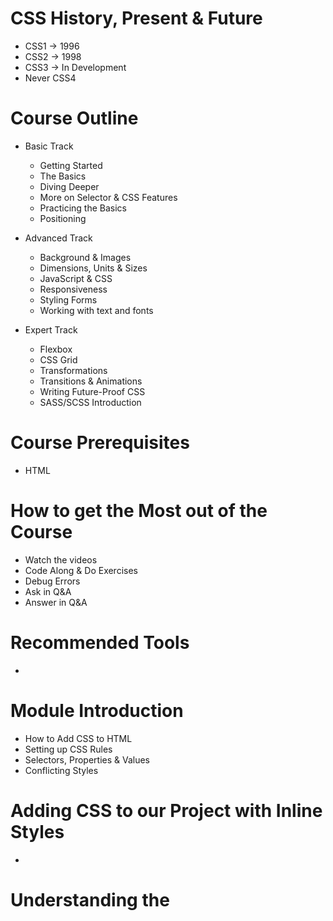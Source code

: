 # CSS History, Present & Future

- CSS1 -> 1996
- CSS2 -> 1998
- CSS3 -> In Development
- Never CSS4

# Course Outline

- Basic Track

  - Getting Started
  - The Basics
  - Diving Deeper
  - More on Selector & CSS Features
  - Practicing the Basics
  - Positioning

- Advanced Track

  - Background & Images
  - Dimensions, Units & Sizes
  - JavaScript & CSS
  - Responsiveness
  - Styling Forms
  - Working with text and fonts

- Expert Track
  - Flexbox
  - CSS Grid
  - Transformations
  - Transitions & Animations
  - Writing Future-Proof CSS
  - SASS/SCSS Introduction

# Course Prerequisites

- HTML

# How to get the Most out of the Course

- Watch the videos
- Code Along & Do Exercises
- Debug Errors
- Ask in Q&A
- Answer in Q&A

# Recommended Tools

-

# Module Introduction

- How to Add CSS to HTML
- Setting up CSS Rules
- Selectors, Properties & Values
- Conflicting Styles

# Adding CSS to our Project with Inline Styles

-

# Understanding the <style> Tag & Creating a .css File

-

# Applying Additional Styles & Importing Google Fonts

- Default fonts are different in Chrome depending on the settings of that user.

# Theory Time - Selectors

- Elements = Set equal style for these elements
- h1 { color: red; }
- Classes = Zelfde stijl voor elementen die dezelfde class hebben.
- .blog-post {
  color: red;
  }
- Universal:

* {} rarely used, also bad-practice, only in a specific case.

- Id: style for a specific element
- #main-title { color: red; }
- Attributes -> Set equal styles to all elements with attributes.
- attribute selector
  - button disabled
  - [disabled] {color: red};

# Class

- You can re-use it.

# Id

- You can only use it one time.
- For one specific element.

# kebab-case

- Use kebab-case for id and class in your html and css

# Understanding the "Cascading" Style & Specificity

- Specificity zijn voorangsregels met CSS styles welke eerst toegepast worden.

# Cascading

- Multiple Rules can apply to the same element.

# Specificity

- Resolve conflicts arising from multiple rules.

# Specificity Pyramid

- 1. <tag> and ::pseudo-element selectors.
- 2. .class, :pseudo-class and [attribute] selectors.
- 3. #ID selectors
- 4. Inline Styles

# Understanding Inheritance

- Inheritance parent things are passed down to childs.
- Specicify not high.

# Adding Combinators

-

# Theory Time - Combinators

- Adjacent Sibling

  - Assign style to all <p> that directly comea after an h2 tag.
  - h2 + p {
    color: red;
    }
  - Elements have to share the same parent.
  - Second element comes immediately after first element.

- General Sibling

  - Selects the p after the h2 element and the rest of p elements.
  - h2 ~ p { color: red; }
  - Elements share the same parent.
  - Second element comes after first element.

- Child Combinator

  - Select every p child element inside div
  - div > p { color: red; }
  - Second element is a direct child of first element.

- Descendant
  - All p's inside the div
  - div p { color: red; }
  - Second element is a descendant of the first element.
  - Used most often.

# Summarizing Properties & Selectors

- Selectors

  - div
  - .blog-post
  - #main-title
  - [disabled]
  - -

- Properties

  - background-color
  - width
  - color
  - margin
  - display

- Values
  - red
  - 30%
  - #fa923f
  - 10px
  - block

# Value Types

- Values are tightly coupled to specific properties.

- Pre-defined Options

  - display: block;
  - overflow: auto;

- Colors

  - background: red;
  - color: #fa923f;
  - color: #ccc;

- Length, Sizes & Numbers

  - height: 100px;
  - width: 20px;
  - order: 1;

- Functions
  - background: url();
  - transform: scale();

# Wrap Up

- CSS works with Rules
- Different Types of Selectors
- Properties & Values
  - Long list of available properties and values
  - Check MDN or comparable references.
  - Different Type of Values, depending on Properties.
- Selectors with Combinators
- Inheritance & Specifity
  - Parent styles are generally inherited.
  - Multiple rules can apply to one element.
  - Specifity resolves "multiple rules" conflicts.
  - Inheritance defaults can be changed.

# Module Introduction

- The Box Model
- Height & Width
- The "display" Property
- "Properties Worth to Remember"
- Pseudo Classes & Elements

# Introducing the CSS Box Model

- Content = Blue
- Padding = Green
- Border = Yellow
- Margin = Orange

# Understanding the Box Model

-

# Margin Collapsing

- 2 elements next to each other and 2 margins become 1 margin.
- The bigger margin takes over for the 2 elements.
- To work around margin collapsing.
- Use margin-top OR margin-bottom.

# Shorthand Properties

- Combine values of multiple properties in a single property (the shorthand property).
- border: 2px dashed orange;
- margin: 5px 10px 5px 10px -> clockspin
- margin: 5px 10px -> top + bottom, left + right -> crossdraw
- margin: 10px -> all sides
- Always use shorter notation to stay clean.

# Pseudo Classes

- Defines the style of a special state of an element.
- :class name

# Pseudo Element

- Defines the styles of a specific part of an element.
- ::element name
- ::first-letter
- /_ a::after After a add some content _/
  .main-nav\_\_item a::after {
  content: " Karina";
  color: red;
  }

# Grouping Rules

- 2 selectors at the same time.
- DRY programming.
- Elements with the same styling.
  /_ Grouping elements _/
  .main-nav**item a:hover,
  .main-nav**item a:active {
  color: white;
  }

# Properties Worth to Remember

- color
- background-color
- display
- padding
- border
- margin
- width
- height

# Summary

-

# Module Introduction

- More on CSS Classes
- !important
- More on Pseudo Classes & Elements
- :not()

# More on CSS Classes

- You can use multiple classes one element.
- You can select a same-element combination.

# CSS Class Selectors vs ID Selectors

- CSS Class Selectors

  - .some-class {}
  - Re-usable
  - Allow you to "mark" and name things for styling purposes only.
  - Most-used selector type.

- CSS ID Selectors
  - #some-id {}
  - Only used once per page
  - Also got non-CSS meaning (e.g. on-page link)
  - Use if available anyways.

# Classes or IDs?

- Id's can be used to jump to specific links.

# !important

- Overwrites specifity and all other selectors.
- In general: Don't use !important!
  - Use specifity and rules to style your website according to your needs (and to write better CSS code in the end...)

# Selecting the Opposite with :not()

:not(p) select everything that is not p

# CSS & Browser Support

- Browser Compatibility Table on Mozilla MDN.

# Summary

- CSS Class Selectors

  - You can apply more than one class to an element.
  - You can chain selectors (e.g. a.active, .priority.highlighted)
  - Class selectors are the most-used type of CSS selectors.

- !important

  - Important: Don't use !important in 99% of cases.

- Pseudo Selectors & :not
  - You use the same pseudo-selectors in most cases (:hover, :active).
  - Explore your possibilities to solve edge cases with ease.
  - Use :not with caution but when needed to exclude certain elements.

# Positioning - How to change the position of elements

- Understanding the "position" Property
- Fixed Navigation Bars with "fixed"
- Positioning Elements with "z-index"
- Using "absolute" and "relative" - Stand Alone and Combined.
- "Sticky" Positioning
- The "Stacking Context"

# Keep navbar at same place

-

# Positioning Elements

- Position: static;
  - Normal document flow
- absolute
- relative
- fixed
- sticky

# Changing the Position

div - top left right bottom positioning changed in document flow.
top: 20px;

# Fixed Navigation Bar

position: fixed;
top: 0;
left: 0;

# Summary

- The position property

  - Fixed
  - Absolute
  - Relative
  - Sticky

- The Document Flow

  - The Default positioning behaviour of HTML elements.
  - Can be changed with position.
  - Elements can remain in the document flow or be excluded from it.

- Moving Elements

  - Top
  - Bottom
  - Left
  - Right

- Positioning Context

  - Defines the anchor point for your position change.
  - The viewport for fixed.
  - Another element for absolute.
  - The element itself for relative.
  - The viewport and another element for sticky.

- Z-Index

  - Changes the default element positioning along the z-axis.
  - auto (0) as default value.
  - Changes only possible when position is applied.
  - Larger values = element is position of top of other elements.

- Stacking Context
  - Created when applying fixed / sticky or absolute / relative in combination with z-index.
  - Defines stacking behaviour of child elements.

# Backgrounds & Images - Because a picture says more than a thousand words

-

# What's Inside This Module?

- Understanding the "background" property.
- Images & Background Images.
- Gradients.
- Filters.

# Understanding "background-size"

-

# The "background" Shorthand - Theory

- background: red;
  - Is a shorthan property
- background-image
  - Set one or ore background images.
- background-color
  - Set a background color.
- background-position
  - Set initial position, relative to background position layer.
- background-size
  - Set size of background image.
- background-repeat
  - Defines how background images are repeated.
- background-origin
  - Set background positioning area.
- background-clip
  - Define whether background extends underneath border.
- background-attachment
  - Sets the scrolling behaviour of the background-image.

# Using Multiple Backgrounds

- background:
- url(...)
- url(...)
- linear-gradient
- url(...)
- red -> Only one background-color may be used.

# Filters

-

# Summary

-

# Dimensions, Sizes & Units - Because there is more than "px"

- Theory - Which Units can we Use?
- "%" and the containing block
- "min-width" & "max-width"
- Understanding "rem" vs "em"
- Working with "vw" and "vh"

# Pixels, Percentages & More

- Units

  - Pixel (px)
  - Percentages (%)
  - root em = rem
  - em = em
  - viewport height = vh
  - viewport width = vw

- Which properties can I use in connection with these units?
- How is the size calculated?
- What's the right unit to choose?

# Where Units Matter

- Which properties can I use?
  - font-size
  - padding
  - border
  - margin
  - width
  - height
  - top
  - bottom
  - left
  - right

# How is the Size Calculated?

- Absolute Lengths

  - Most ignore user settings.
  - px -> used
  - cm
  - mm

- Viewport Lengths

  - Adjust to current viewport
  - vh -> used
  - vw
  - vmin
  - vmax

- Font-Relative Lengths
  - Adjust to default font size.
  - rem -> used
  - em -> used
  - ...
  - %

# How is the Box Size for % Units Calculated?

-

# 3 Rules to Remember

- Element

  - position: fixed;

- Viewport
  - Ancestor content + padding
  - position: absolute;

# Rules to Remember: Relative / Static Positioning & "%"

- Ancestor cotent
- position: static;
- position: relative;
- Block level element.

# Which Unit Should I Choose?

- Property

  - font-size (root element)
  - font-size

- Recommended Unit
  - %
  - -
  - rem (em => Children only)
  - px
  - rem
  - %
  - %

# Summary

-

# Summary

-

# Styling Form Elements - Handling user input with grace

- Styling Inputs & Buttons
- Validation Feedback Styles

# Advanced Attribute Selectors

- Element with attribute

  - [type] {
    color: red;
    }
  - <input type="text">

- Element with Specific Attribute Value

  - [type="email"] {
    color: red;
    }
  - <input type="email">

- Element with Specific Attribute Value in List

  - [lang~="en-us"] {
    color: red;
    }
  - <p lang="en-us en-gb">Hi!</p>

- Element with Specific Attribute Value/Value

  - [lang|="en"] {
    color: red;
    }
  - <p lang="en-us">Hi!</p>

- Element with Specific Attribute Value Prefix

  - [href^="#"] {
    color: red;
    }
  - <a href="#all">Link</a>

- Element with Specific Attribute Value Suffix

  - [href$=".de"] {
    color: red;
    }
  - <a href="ab.de">Link</a>

- Element with At Least One Attribute Value

  - [src*="cdn"] {
    color: red;
    }

- Check Values Case Insensitively
  - [src*="cdn" i] {
    color: red;
    }
  - <img src="i CDN com">

# Summary

-

# Working with Text and Fonts - How we can make our information look beautiful

- Generic & Font Families
- Using & Importing Font Families
- Font Properties
- Font Shorthand

# Generic Families & Font Families

- Generic
  - Serif -> Times New Roman, Georgia.
  - Sans-serif -> Helvetica, Verdana.
  - Cursive -> Brush Script, Mistral.
  - Monospace -> Courier New, Lucida Bright.
  - Fantasy ->

# What Will Be Displayed?

- Default -> Chrome, Firefox, Edge, Safari, IE.
- Generic Family -> CSS Code -> Chrome, FF, Edge, Safari, IE.
- Font Family -> User's Computer, Web Fonts.
- Retrieved From Server.

# Which Tools do we Have?

- Viewport
  - Adjust site to device viewport.
  - No design changes.
- Media Queries
  - Change design depending on size.
  - Design changes defined by us.

# Responsive Design - Let's make our page look awesome on all devices

- Hardware vs. Software Pixels
- The "viewport" <meta> tag in HTML
- Media Queries with @media

# CSS and JavaScript - Sometimes, content needs to change AFTER the page was loaded

- Manipulating Styles via JavaScript.
- Adding & Removing CSS Classes via JS.
-

<div><div> -> HTML
div { background: brown } -> CSS
div { background: brown; filter: blur(10px); }

# Working With Google Fonts

- @import is prefereed put it in the CSS file.

# font-display

- font-display

  - swap, block, fallback, optional, auto

- block-period

  - n/a
  - fallback
  - short

- swap-period
  - swap the fallback font.
  - infinite.
  - custom-font.

# Summary

-

# Working with Flexbox - The Modern Way To Change The Way Our Elements Are Displayed

- The Flex-Container
- Main Axis vs. Cross Axis
- The Flex Items

# Understanding Flexbox

- Parent = Flex Container

  - Property
    - display: flex; -> Flex Container
    - flex-flow:
    - justify-conent:
    - align-content:
    - align-items:

- Children = Flex Items
  - Property
    - order:
    - flex:
    - align-self:

# Flexbox (parent container) (homework)

Row = X
Column = Y
display: flex; /_ Displays childs in 1 row, childs become flex-items _/
display: inline-flex; -> Flex-items stay the same they don't scale.
flex-wrap: wrap; /_ When screen gets smaller the flex-item jumps to another row, responsive _/
flex-wrap: wrap-reverse; /_ When screen gets smaller the flex-item order reverses, responsive _/
flex-direction: column; /_ Every flex-item occupies their individual single row _/
flex-direction: column-reverse; /_ Every flex-item occupies their individual single row reversed _/
flex-direction: row; = Every flex-item fills x space in order until full.

# Main Axis vs Cross Axis (Homework)

- flex-direction: row; -> starts from left main-axis to right, cross-axis to left bottom.
- main-axis -> x-axis;
- cross-axis -> y-axis;
- flex-direction: row-reverse; -> starts from right main-axis to left, cross-axis to right bottom.
- flex-direction: column; -> main-axis top to bottom, cross-axis upper left to right.
- flex-direction: column-reverse; -> main bottom to top, cross-axis bottom left to right
- /_ flex-flow: row wrap; = flex-direction and flex wrap combined _/
- align-items: center; /_ Centers columns along the cross-axis _/
- align-items: flex-start; /_ Begin at start of the cross-axis _/
- align-items: flex-end; /_ Begin at end of the cross-axis _/
- align-items: flex-start; /_ Begin at start of the cross-axis _/
- justify-content: flex-end; /_ Start from end of main-axis _/

# Align Items and Justify Content (2D movement)

- justify-content controls the main-axis
- align-items control the cross-axis
- with flexbox you create 2D movement.

# And What About "align-content"?

# Practicing the Basics - Can't do that enough!

-

# Adding Style to our Plans

-

# Styling the Badge with "border-radius"

-

# Styling our List

-

# Working with "font-weight" & "border"

-

# Understanding an Unexpected "inline-block" Behaviour

-

# Adding Pseudo Classes

-

# Applying Shorthands in Practice

-

# Diving Into the Height & Width Properties

-

# Height & Width

-

# Adding the Header to our Project

-

# display: inline-block

- Inline but you can do block like styling margin, padding etc.

# Understanding an Unexpected "inline-block" Behaviour

-

# Working with "text-decoration" & "vertical-align"

-

# Grid Container <div>

- display: grid; /_ Grid container _/

# Defining Columns & Rows

- grid-template-columns: 200px 150px 20%; /_ 3 COLUMNS SET _/

# Positioning Child Elements in a Grid

- GRID SIZING
  grid-template-columns: 200px 2fr 20% 1fr; /_X 3 COLUMNS SET _/
  grid-template-rows: 5rem 2.5rem; /_ Y _/

- Check out CSS GRID IN DEVTOOLS
  grid-column-start: 3;
  grid-column-end: 5;
  grid-row-start: 1;
  grid-row-end: 3;

- justify = x
- align = y

# CSS Transforms - Rotating, scaling and moving things around

- Rotating, Moving, Skewing & Scaling Elements.
- 3D Transformations.

# Rotate

- rotateX(45deg)
- rotateY(45deg)
- rotateZ(45deg)

# Transitions & Animations - Keep Your Users Engaged

- Transitions
- Animations

# Transitions

- Built-in animation.
- Which Properties?
- Initial delay
- How long should it take?
- Timing Function: Start fast, end slow.

# Modern CSS - Because it's constantly evolving!

-

# CSS Modules & Their Working Groups

-

# CSS Variables

- Initialize colours in root.
  :root {
  --my-color: pink;
  }
- var(--my-color);
- variables are re-usable.

# Vendor Prefixes

- Browsers implement new features differently and at different speed.

.container {
display: -webkit-box;
display: -ms-flexbox;
display: -webkit-flex;
display: flex;
}

# Which Prefixes Should You Use?

- css autoprefixer on github
- Autoprefixer CSS online.

# Detecting Browser Support with @supports

- Support Queries
  - Some features just aren't implemented yet in some browsers.
    @supports (display: grid) {
    .container {
    display: grid;
    }
    }

# Polyfills

- A Polyfill is JavaScript Package which enables certain CSS features in Browsers which would not support it otherwise.
- Polyfills come at a cost! The JavaScript has to be loaded and parsed!

# Eliminate Cross-Browser Inconsistencies

- Browsers use different defaults
  - Different margins, paddings...
  - Different box-sizing...
- Use Reset-Library (e.g. Normalize CSS).
- Reset Styles Manually.

# Choosing Class Names Correctly

- Do
  - kebab-case
  - name by feature -> .page-title
- Don't
  - camelCase
  - name by style -> .title-blue

# Block Element Modifier (BEM)

- A uniform and consistent way of naming your CSS classes
<!-- - .block -> welk onderdeel van de site is het?
- \_\_element -> welk object is het?
- --modifier -> welke kleur heeft het? -->
<!-- - .menu-main__item--size-big
- .button\_\_--success -->

# Vanilla CSS vs CSS Frameworks

- Vanilla CSS

  - Write all your styles and layouts on your own.
  - Full Control.
  - No unnecessary code.
  - Name classes as you like.
  - Build everything from Scratch.
  - Danger of "Bad Code".

- Component Frameworks

  - Rapid Development
  - Follow Best Practices
  - No Need to be an Expert
  - No or Little Control
  - Unnecessary Overhead Code
  - All Websites Look the Same

  - Foundation
  - Bootstrap 4
  - Pre-styled components and utility features/ classes.

- Utility Frameworks

  - Faster Development
  - Follow Best Practices
  - No Expert Knowledge Needed
  - Little Control
  - Unnecessary Overhead Code

  - Tailwind CSS
  - Build your own styles and layouts with the help of utility features and classes.

# An Introduction to SASS - CSS On Steroids

-

# What's SASS / SCSS?

- CSS
- SASS (Syntactically Awesome Style Sheets)
  - Does NOT run in the Browser
  - Extends CSS (during Development)
  - Compiled to CSS before Production

# SASS Features

- Nested Rules
- Helper Functions
- Inheritance
- Mixins
- Partials
- Conditions & Loops
- Variables

# SASS Install

- Check out site via Node

# SASS to CSS Conversion

# SASS Improves

- Repetition in code.

# Nesting Selectors - SASS

- SASS is Python like CSS
- SCSS is just CSS Syntax
- Nesting Selectors is putting in selectors inside another one.
- Nesting Selectors are equivalant to descendant selectors in CSS.

# Adding Nested Properties - SASS

- Nested Properties = flex-x any names \*/
  flex: {
  direction: column;
  wrap: nowrap;
  }

# Understanding Variables - SASS

- Handy with repeating colours.
- $main-color: #521751;

# Storing Lists & Maps - SASS

/_ SCSS Variables used for colours, values _/
// $main-color: #521751;
/* Map = Collection of key value pairs (colors) */
$colors: (
main: #521751,
secondary: #fa923f,
);
/_ List = More than 1 value _/
$border-default: 0.05rem solid map-get($colors, main);

# Built-in Functions - SASS

- map-get() -> get key value pair from a map
- background: lighten(map-get($colors, main), 72%);

# Adding Simple Arithmetics - SASS

padding: $size-default _ 3 0; /_ Math with SASS \*/

# Adding Better Import and Partials - SASS

- partials start with \_ = \_variables.scss.
- you can include in many other .scss / .sass files.
- To hide your variables and keep code clean.
  @import "\_variables.scss";
  @import "typography.scss";
- html {
  font-size: 94.75%;

# Media Queries - SASS

/_ Media query for HTML element in SCSS _/
@media (min-width: 40rem) {
font-size: 125%;
}
}

# Understanding Inheritance - SASS

- Check Documentation.

# Adding Mixins - SASS

- Mixins

  - Reusable custom funcions

  /_ mixin your function in scss _/
  @mixin display-flex() {
  display: -webkit-box;
  display: -ms-flexbox;
  display: -webkit-flex;
  display: flex;
  }

@mixin media-min-width($width) {
/_ Media query for HTML element in SCSS _/
@media (min-width: $width) {
@content;
}
}

html {
font-size: 94.75%;

@include media-min-width(40rem) {
font-size: 125%;
}
}

# Using the Ampersand Operator

- Makes pseudo-classes available.
- .documentation-link {
  text-decoration: none;
  color: map-get($colors, main);
  display: block;
  padding: $size-tiny;
  border: $border-default;

  /_ Ampersand operator: makes pseudo-states available _/
  &:hover,
  &:active {
  color: white;
  background: map-get($colors, secondary);
      border-color: map-get($colors, secondary);
  }
  }
